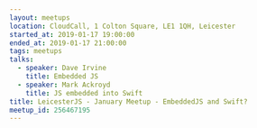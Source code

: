 ```yaml
---
layout: meetups
location: CloudCall, 1 Colton Square, LE1 1QH, Leicester
started_at: 2019-01-17 19:00:00
ended_at: 2019-01-17 21:00:00
tags: meetups
talks:
  - speaker: Dave Irvine
    title: Embedded JS
  - speaker: Mark Ackroyd
    title: JS embedded into Swift
title: LeicesterJS - January Meetup - EmbeddedJS and Swift?
meetup_id: 256467195
---
```

